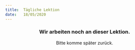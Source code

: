 ```yaml
---
title:  Tägliche Lektion
date:   18/05/2020
---
```


### <center>Wir arbeiten noch an dieser Lektion.</center>
<center>Bitte komme später zurück.</center>